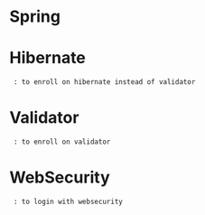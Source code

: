 # Spring
  # Hibernate
     : to enroll on hibernate instead of validator
     
  # Validator
     : to enroll on validator

  # WebSecurity
     : to login with websecurity
     
